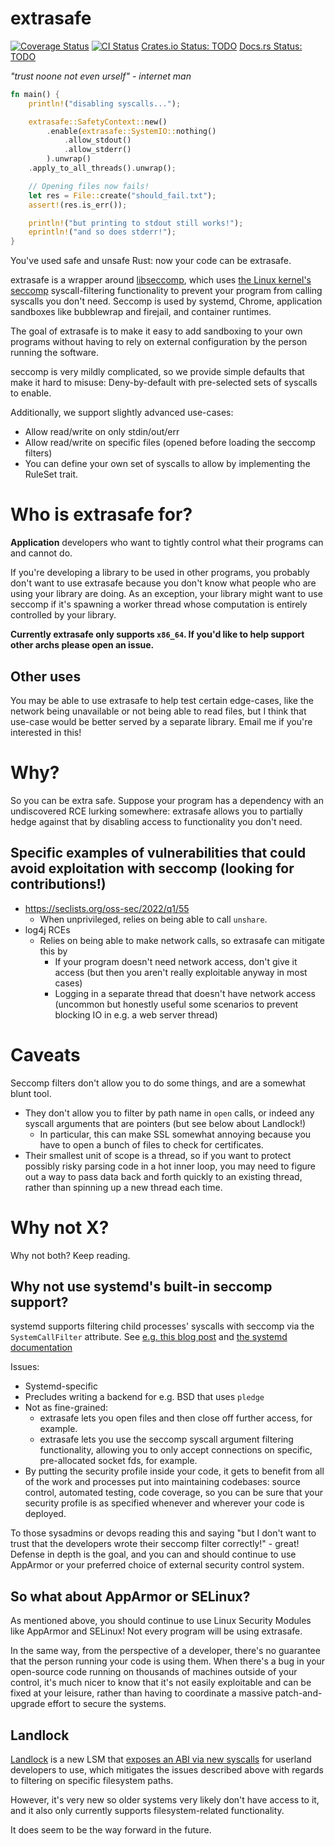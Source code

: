 # extrasafe

[![Coverage Status](https://coveralls.io/repos/github/boustrophedon/extrasafe/badge.svg?branch=master)](https://coveralls.io/github/boustrophedon/extrasafe?branch=master) [![CI Status](https://github.com/boustrophedon/extrasafe/actions/workflows/build-test.yaml/badge.svg)](https://github.com/boustrophedon/extrasafe/actions/workflows/build-test.yaml) [Crates.io Status: TODO](https://example.com) [Docs.rs Status: TODO](https://example.com)

*"trust noone not even urself" - internet man*

```rust
fn main() {
    println!("disabling syscalls...");

    extrasafe::SafetyContext::new()
        .enable(extrasafe::SystemIO::nothing()
            .allow_stdout()
            .allow_stderr()
   	    ).unwrap()
	.apply_to_all_threads().unwrap();

    // Opening files now fails!
    let res = File::create("should_fail.txt");
    assert!(res.is_err());

    println!("but printing to stdout still works!");
    eprintln!("and so does stderr!");
}
```

You've used safe and unsafe Rust: now your code can be extrasafe.

extrasafe is a wrapper around [libseccomp](https://libseccomp.readthedocs.io/en/latest/), which uses [the Linux kernel's seccomp](https://www.kernel.org/doc/html/latest/userspace-api/seccomp_filter.html) syscall-filtering functionality to prevent your program from calling syscalls you don't need. Seccomp is used by systemd, Chrome, application sandboxes like bubblewrap and firejail, and container runtimes.

The goal of extrasafe is to make it easy to add sandboxing to your own programs without having to rely on external configuration by the person running the software.

seccomp is very mildly complicated, so we provide simple defaults that make it hard to misuse: Deny-by-default with pre-selected sets of syscalls to enable.

Additionally, we support slightly advanced use-cases:
  - Allow read/write on only stdin/out/err
  - Allow read/write on specific files (opened before loading the seccomp filters)
  - You can define your own set of syscalls to allow by implementing the RuleSet trait.

# Who is extrasafe for?

**Application** developers who want to tightly control what their programs can and cannot do.

If you're developing a library to be used in other programs, you probably don't want to use extrasafe because you don't know what people who are using your library are doing. As an exception, your library might want to use seccomp if it's spawning a worker thread whose computation is entirely controlled by your library.

**Currently extrasafe only supports `x86_64`. If you'd like to help support other archs please open an issue.**

## Other uses

You may be able to use extrasafe to help test certain edge-cases, like the network being unavailable or not being able to read files, but I think that use-case would be better served by a separate library. Email me if you're interested in this!

# Why?

So you can be extra safe. Suppose your program has a dependency with an undiscovered RCE lurking somewhere: extrasafe allows you to partially hedge against that by disabling access to functionality you don't need.

## Specific examples of vulnerabilities that could avoid exploitation with seccomp (looking for contributions!)

- https://seclists.org/oss-sec/2022/q1/55
  - When unprivileged, relies on being able to call `unshare`.
- log4j RCEs
  - Relies on being able to make network calls, so extrasafe can mitigate this by
    - If your program doesn't need network access, don't give it access (but then you aren't really exploitable anyway in most cases)
    - Logging in a separate thread that doesn't have network access (uncommon but honestly useful some scenarios to prevent blocking IO in e.g. a web server thread)

# Caveats

Seccomp filters don't allow you to do some things, and are a somewhat blunt tool.

- They don't allow you to filter by path name in `open` calls, or indeed any syscall arguments that are pointers (but see below about Landlock!)
	- In particular, this can make SSL somewhat annoying because you have to open a bunch of files to check for certificates.
- Their smallest unit of scope is a thread, so if you want to protect possibly risky parsing code in a hot inner loop, you may need to figure out a way to pass data back and forth quickly to an existing thread, rather than spinning up a new thread each time.

# Why not X?

Why not both? Keep reading.

## Why not use systemd's built-in seccomp support?

systemd supports filtering child processes' syscalls with seccomp via the `SystemCallFilter` attribute. See [e.g. this blog post](https://prefetch.net/blog/2017/11/27/securing-systemd-services-with-seccomp-profiles/) and [the systemd documentation]()

Issues:

- Systemd-specific
- Precludes writing a backend for e.g. BSD that uses `pledge`
- Not as fine-grained:
	- extrasafe lets you open files and then close off further access, for example.
	- extrasafe lets you use the seccomp syscall argument filtering functionality, allowing you to only accept connections on specific, pre-allocated socket fds, for example.
- By putting the security profile inside your code, it gets to benefit from all of the work and processes put into maintaining codebases: source control, automated testing, code coverage, so you can be sure that your security profile is as specified whenever and wherever your code is deployed.

To those sysadmins or devops reading this and saying "but I don't want to trust that the developers wrote their seccomp filter correctly!" - great! Defense in depth is the goal, and you can and should continue to use AppArmor or your preferred choice of external security control system. 

## So what about AppArmor or SELinux?

As mentioned above, you should continue to use Linux Security Modules like AppArmor and SELinux! Not every program will be using extrasafe.

In the same way, from the perspective of a developer, there's no guarantee that the person running your code is using them. When there's a bug in your open-source code running on thousands of machines outside of your control, it's much nicer to know that it's not easily exploitable and can be fixed at your leisure, rather than having to coordinate a massive patch-and-upgrade effort to secure the systems. 

## Landlock

[Landlock](https://landlock.io/) is a new LSM that [exposes an ABI via new syscalls](https://www.kernel.org/doc/html/latest/userspace-api/landlock.html) for userland developers to use, which mitigates the issues described above with regards to filtering on specific filesystem paths.

However, it's very new so older systems very likely don't have access to it, and it also only currently supports filesystem-related functionality.

It does seem to be the way forward in the future.
